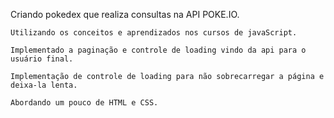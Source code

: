 Criando pokedex que realiza consultas na API POKE.IO.

    Utilizando os conceitos e aprendizados nos cursos de javaScript.

    Implementado a paginação e controle de loading vindo da api para o usuário final.

    Implementação de controle de loading para não sobrecarregar a página e deixa-la lenta.

    Abordando um pouco de HTML e CSS.